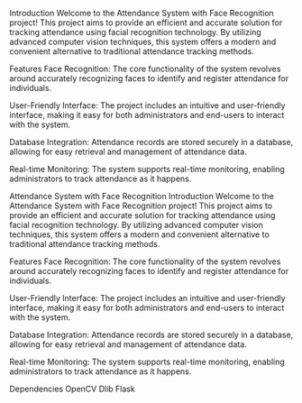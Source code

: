 Introduction
Welcome to the Attendance System with Face Recognition project! This project aims to provide an efficient and accurate solution for tracking attendance using facial recognition technology. By utilizing advanced computer vision techniques, this system offers a modern and convenient alternative to traditional attendance tracking methods.

Features
Face Recognition: The core functionality of the system revolves around accurately recognizing faces to identify and register attendance for individuals.

User-Friendly Interface: The project includes an intuitive and user-friendly interface, making it easy for both administrators and end-users to interact with the system.

Database Integration: Attendance records are stored securely in a database, allowing for easy retrieval and management of attendance data.

Real-time Monitoring: The system supports real-time monitoring, enabling administrators to track attendance as it happens.


Attendance System with Face Recognition
Introduction
Welcome to the Attendance System with Face Recognition project! This project aims to provide an efficient and accurate solution for tracking attendance using facial recognition technology. By utilizing advanced computer vision techniques, this system offers a modern and convenient alternative to traditional attendance tracking methods.

Features
Face Recognition: The core functionality of the system revolves around accurately recognizing faces to identify and register attendance for individuals.

User-Friendly Interface: The project includes an intuitive and user-friendly interface, making it easy for both administrators and end-users to interact with the system.

Database Integration: Attendance records are stored securely in a database, allowing for easy retrieval and management of attendance data.

Real-time Monitoring: The system supports real-time monitoring, enabling administrators to track attendance as it happens.

Dependencies
OpenCV
Dlib
Flask
